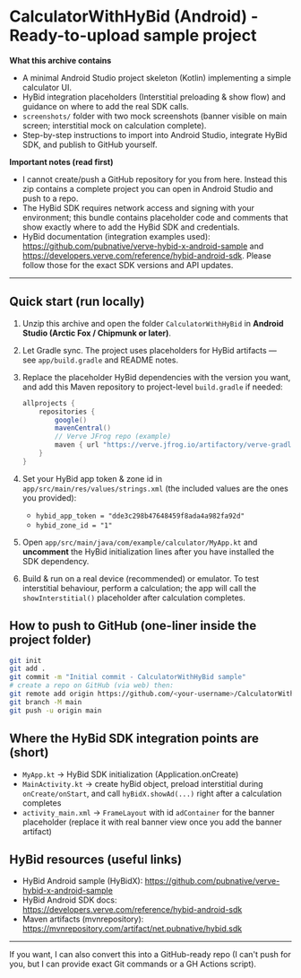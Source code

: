 # CalculatorWithHyBid (Android) - Ready-to-upload sample project

**What this archive contains**
- A minimal Android Studio project skeleton (Kotlin) implementing a simple calculator UI.
- HyBid integration placeholders (Interstitial preloading & show flow) and guidance on where to add the real SDK calls.
- `screenshots/` folder with two mock screenshots (banner visible on main screen; interstitial mock on calculation complete).
- Step-by-step instructions to import into Android Studio, integrate HyBid SDK, and publish to GitHub yourself.

**Important notes (read first)**
- I cannot create/push a GitHub repository for you from here. Instead this zip contains a complete project you can open in Android Studio and push to a repo.
- The HyBid SDK requires network access and signing with your environment; this bundle contains placeholder code and comments that show exactly where to add the HyBid SDK and credentials.
- HyBid documentation (integration examples used): https://github.com/pubnative/verve-hybid-x-android-sample and https://developers.verve.com/reference/hybid-android-sdk. Please follow those for the exact SDK versions and API updates.

---
## Quick start (run locally)
1. Unzip this archive and open the folder `CalculatorWithHyBid` in **Android Studio (Arctic Fox / Chipmunk or later)**.
2. Let Gradle sync. The project uses placeholders for HyBid artifacts — see `app/build.gradle` and README notes.
3. Replace the placeholder HyBid dependencies with the version you want, and add this Maven repository to project-level `build.gradle` if needed:

   ```gradle
   allprojects {
       repositories {
           google()
           mavenCentral()
           // Verve JFrog repo (example)
           maven { url "https://verve.jfrog.io/artifactory/verve-gradle-release" }
       }
   }
   ```
4. Set your HyBid app token & zone id in `app/src/main/res/values/strings.xml` (the included values are the ones you provided):
   - `hybid_app_token = "dde3c298b47648459f8ada4a982fa92d"`
   - `hybid_zone_id = "1"`
5. Open `app/src/main/java/com/example/calculator/MyApp.kt` and **uncomment** the HyBid initialization lines after you have installed the SDK dependency.
6. Build & run on a real device (recommended) or emulator. To test interstitial behaviour, perform a calculation; the app will call the `showInterstitial()` placeholder after calculation completes.

## How to push to GitHub (one-liner inside the project folder)
```bash
git init
git add .
git commit -m "Initial commit - CalculatorWithHyBid sample"
# create a repo on GitHub (via web) then:
git remote add origin https://github.com/<your-username>/CalculatorWithHyBid.git
git branch -M main
git push -u origin main
```

## Where the HyBid SDK integration points are (short)
- `MyApp.kt` -> HyBid SDK initialization (Application.onCreate)
- `MainActivity.kt` -> create hyBid object, preload interstitial during `onCreate/onStart`, and call `hyBidX.showAd(...)` right after a calculation completes
- `activity_main.xml` -> `FrameLayout` with id `adContainer` for the banner placeholder (replace it with real banner view once you add the banner artifact)

## HyBid resources (useful links)
- HyBid Android sample (HyBidX): https://github.com/pubnative/verve-hybid-x-android-sample
- HyBid Android SDK docs: https://developers.verve.com/reference/hybid-android-sdk
- Maven artifacts (mvnrepository): https://mvnrepository.com/artifact/net.pubnative/hybid.sdk

---
If you want, I can also convert this into a GitHub-ready repo (I can't push for you, but I can provide exact Git commands or a GH Actions script).

